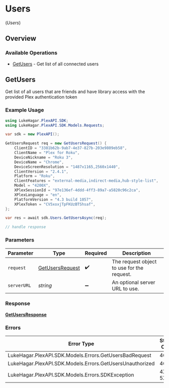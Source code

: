 # Users
(*Users*)

## Overview

### Available Operations

* [GetUsers](#getusers) - Get list of all connected users

## GetUsers

Get list of all users that are friends and have library access with the provided Plex authentication token

### Example Usage

```csharp
using LukeHagar.PlexAPI.SDK;
using LukeHagar.PlexAPI.SDK.Models.Requests;

var sdk = new PlexAPI();

GetUsersRequest req = new GetUsersRequest() {
    ClientID = "3381b62b-9ab7-4e37-827b-203e9809eb58",
    ClientName = "Plex for Roku",
    DeviceNickname = "Roku 3",
    DeviceName = "Chrome",
    DeviceScreenResolution = "1487x1165,2560x1440",
    ClientVersion = "2.4.1",
    Platform = "Roku",
    ClientFeatures = "external-media,indirect-media,hub-style-list",
    Model = "4200X",
    XPlexSessionId = "97e136ef-4ddd-4ff3-89a7-a5820c96c2ca",
    XPlexLanguage = "en",
    PlatformVersion = "4.3 build 1057",
    XPlexToken = "CV5xoxjTpFKUzBTShsaf",
};

var res = await sdk.Users.GetUsersAsync(req);

// handle response
```

### Parameters

| Parameter                                                   | Type                                                        | Required                                                    | Description                                                 |
| ----------------------------------------------------------- | ----------------------------------------------------------- | ----------------------------------------------------------- | ----------------------------------------------------------- |
| `request`                                                   | [GetUsersRequest](../../Models/Requests/GetUsersRequest.md) | :heavy_check_mark:                                          | The request object to use for the request.                  |
| `serverURL`                                                 | *string*                                                    | :heavy_minus_sign:                                          | An optional server URL to use.                              |

### Response

**[GetUsersResponse](../../Models/Requests/GetUsersResponse.md)**

### Errors

| Error Type                                               | Status Code                                              | Content Type                                             |
| -------------------------------------------------------- | -------------------------------------------------------- | -------------------------------------------------------- |
| LukeHagar.PlexAPI.SDK.Models.Errors.GetUsersBadRequest   | 400                                                      | application/json                                         |
| LukeHagar.PlexAPI.SDK.Models.Errors.GetUsersUnauthorized | 401                                                      | application/json                                         |
| LukeHagar.PlexAPI.SDK.Models.Errors.SDKException         | 4XX, 5XX                                                 | \*/\*                                                    |